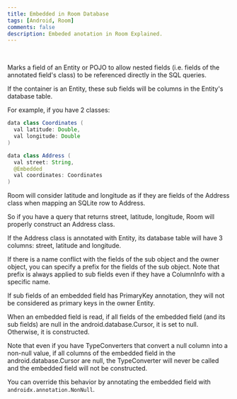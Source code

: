 ```yaml
---
title: Embedded in Room Database
tags: [Android, Room]
comments: false
description: Embeded anotation in Room Explained.
---
```


<br>

Marks a field of an Entity or POJO to allow nested fields (i.e. fields of the annotated field's class) to be referenced directly in the SQL queries.

If the container is an Entity, these sub fields will be columns in the Entity's database table.

For example, if you have 2 classes:

```JAVA
data class Coordinates (
  val latitude: Double,
  val longitude: Double
)

data class Address (
  val street: String,
  @Embedded
  val coordinates: Coordinates
)
```
Room will consider latitude and longitude as if they are fields of the Address class when mapping an SQLite row to Address.

So if you have a query that returns street, latitude, longitude, Room will properly construct an Address class.

If the Address class is annotated with Entity, its database table will have 3 columns: street, latitude and longitude.

If there is a name conflict with the fields of the sub object and the owner object, you can specify a prefix for the fields of the sub object. Note that prefix is always applied to sub fields even if they have a ColumnInfo with a specific name.

If sub fields of an embedded field has PrimaryKey annotation, they will not be considered as primary keys in the owner Entity.

When an embedded field is read, if all fields of the embedded field (and its sub fields) are null in the android.database.Cursor, it is set to null. Otherwise, it is constructed.

Note that even if you have TypeConverters that convert a null column into a non-null value, if all columns of the embedded field in the android.database.Cursor are null, the TypeConverter will never be called and the embedded field will not be constructed.

You can override this behavior by annotating the embedded field with `androidx.annotation.NonNull`.

